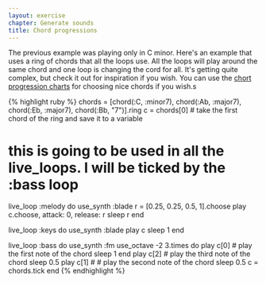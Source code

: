 ```yaml
---
layout: exercise
chapter: Generate sounds
title: Chord progressions
---
```



The previous example was playing only in C minor. Here's an example that uses a ring of chords that all the loops use. All the loops will play around the same chord and one loop is changing the cord for all. It's getting quite complex, but check it out for inspiration if you wish. You can use the <a href="{{site.url}}/exercises/09-piano/01-piano.html">chort progression charts</a> for choosing nice chords if you wish.s

{% highlight ruby %}
chords = [chord(:C, :minor7), chord(:Ab, :major7), chord(:Eb, :major7), chord(:Bb, "7")].ring
c = chords[0] # take the first chord of the ring and save it to a variable
# this is going to be used in all the live_loops. I will be ticked by the :bass loop

live_loop :melody do
  use_synth :blade
  r = [0.25, 0.25, 0.5, 1].choose
  play c.choose, attack: 0, release: r
  sleep r
end

live_loop :keys do
  use_synth :blade
  play c
  sleep 1
end

live_loop :bass do
  use_synth :fm
  use_octave -2
  3.times do
    play c[0] # play the first note of the chord
    sleep 1
  end
  play c[2] # play the third note of the chord
  sleep 0.5
  play c[1] # # play the second note of the chord
  sleep 0.5
  c = chords.tick
end
{% endhighlight %}